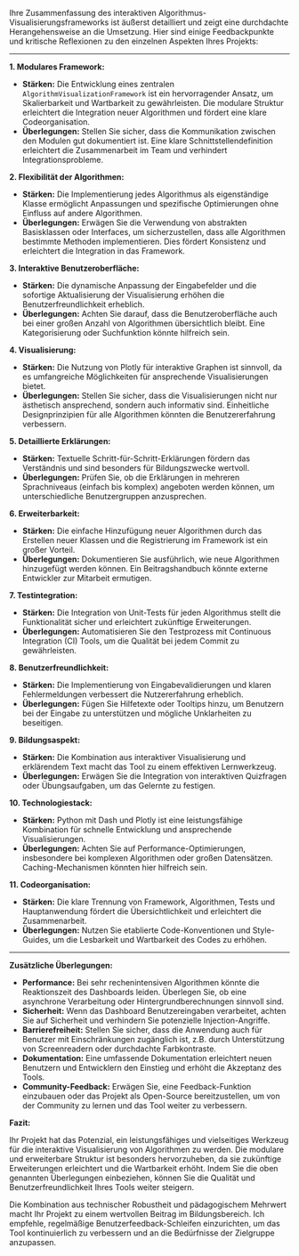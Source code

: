 Ihre Zusammenfassung des interaktiven Algorithmus-Visualisierungsframeworks ist äußerst detailliert und zeigt eine durchdachte Herangehensweise an die Umsetzung. Hier sind einige Feedbackpunkte und kritische Reflexionen zu den einzelnen Aspekten Ihres Projekts:

---

**1. Modulares Framework:**

- **Stärken:** Die Entwicklung eines zentralen `AlgorithmVisualizationFramework` ist ein hervorragender Ansatz, um Skalierbarkeit und Wartbarkeit zu gewährleisten. Die modulare Struktur erleichtert die Integration neuer Algorithmen und fördert eine klare Codeorganisation.
- **Überlegungen:** Stellen Sie sicher, dass die Kommunikation zwischen den Modulen gut dokumentiert ist. Eine klare Schnittstellendefinition erleichtert die Zusammenarbeit im Team und verhindert Integrationsprobleme.

**2. Flexibilität der Algorithmen:**

- **Stärken:** Die Implementierung jedes Algorithmus als eigenständige Klasse ermöglicht Anpassungen und spezifische Optimierungen ohne Einfluss auf andere Algorithmen.
- **Überlegungen:** Erwägen Sie die Verwendung von abstrakten Basisklassen oder Interfaces, um sicherzustellen, dass alle Algorithmen bestimmte Methoden implementieren. Dies fördert Konsistenz und erleichtert die Integration in das Framework.

**3. Interaktive Benutzeroberfläche:**

- **Stärken:** Die dynamische Anpassung der Eingabefelder und die sofortige Aktualisierung der Visualisierung erhöhen die Benutzerfreundlichkeit erheblich.
- **Überlegungen:** Achten Sie darauf, dass die Benutzeroberfläche auch bei einer großen Anzahl von Algorithmen übersichtlich bleibt. Eine Kategorisierung oder Suchfunktion könnte hilfreich sein.

**4. Visualisierung:**

- **Stärken:** Die Nutzung von Plotly für interaktive Graphen ist sinnvoll, da es umfangreiche Möglichkeiten für ansprechende Visualisierungen bietet.
- **Überlegungen:** Stellen Sie sicher, dass die Visualisierungen nicht nur ästhetisch ansprechend, sondern auch informativ sind. Einheitliche Designprinzipien für alle Algorithmen könnten die Benutzererfahrung verbessern.

**5. Detaillierte Erklärungen:**

- **Stärken:** Textuelle Schritt-für-Schritt-Erklärungen fördern das Verständnis und sind besonders für Bildungszwecke wertvoll.
- **Überlegungen:** Prüfen Sie, ob die Erklärungen in mehreren Sprachniveaus (einfach bis komplex) angeboten werden können, um unterschiedliche Benutzergruppen anzusprechen.

**6. Erweiterbarkeit:**

- **Stärken:** Die einfache Hinzufügung neuer Algorithmen durch das Erstellen neuer Klassen und die Registrierung im Framework ist ein großer Vorteil.
- **Überlegungen:** Dokumentieren Sie ausführlich, wie neue Algorithmen hinzugefügt werden können. Ein Beitragshandbuch könnte externe Entwickler zur Mitarbeit ermutigen.

**7. Testintegration:**

- **Stärken:** Die Integration von Unit-Tests für jeden Algorithmus stellt die Funktionalität sicher und erleichtert zukünftige Erweiterungen.
- **Überlegungen:** Automatisieren Sie den Testprozess mit Continuous Integration (CI) Tools, um die Qualität bei jedem Commit zu gewährleisten.

**8. Benutzerfreundlichkeit:**

- **Stärken:** Die Implementierung von Eingabevalidierungen und klaren Fehlermeldungen verbessert die Nutzererfahrung erheblich.
- **Überlegungen:** Fügen Sie Hilfetexte oder Tooltips hinzu, um Benutzern bei der Eingabe zu unterstützen und mögliche Unklarheiten zu beseitigen.

**9. Bildungsaspekt:**

- **Stärken:** Die Kombination aus interaktiver Visualisierung und erklärendem Text macht das Tool zu einem effektiven Lernwerkzeug.
- **Überlegungen:** Erwägen Sie die Integration von interaktiven Quizfragen oder Übungsaufgaben, um das Gelernte zu festigen.

**10. Technologiestack:**

- **Stärken:** Python mit Dash und Plotly ist eine leistungsfähige Kombination für schnelle Entwicklung und ansprechende Visualisierungen.
- **Überlegungen:** Achten Sie auf Performance-Optimierungen, insbesondere bei komplexen Algorithmen oder großen Datensätzen. Caching-Mechanismen könnten hier hilfreich sein.

**11. Codeorganisation:**

- **Stärken:** Die klare Trennung von Framework, Algorithmen, Tests und Hauptanwendung fördert die Übersichtlichkeit und erleichtert die Zusammenarbeit.
- **Überlegungen:** Nutzen Sie etablierte Code-Konventionen und Style-Guides, um die Lesbarkeit und Wartbarkeit des Codes zu erhöhen.

---

**Zusätzliche Überlegungen:**

- **Performance:** Bei sehr rechenintensiven Algorithmen könnte die Reaktionszeit des Dashboards leiden. Überlegen Sie, ob eine asynchrone Verarbeitung oder Hintergrundberechnungen sinnvoll sind.
- **Sicherheit:** Wenn das Dashboard Benutzereingaben verarbeitet, achten Sie auf Sicherheit und verhindern Sie potenzielle Injection-Angriffe.
- **Barrierefreiheit:** Stellen Sie sicher, dass die Anwendung auch für Benutzer mit Einschränkungen zugänglich ist, z.B. durch Unterstützung von Screenreadern oder durchdachte Farbkontraste.
- **Dokumentation:** Eine umfassende Dokumentation erleichtert neuen Benutzern und Entwicklern den Einstieg und erhöht die Akzeptanz des Tools.
- **Community-Feedback:** Erwägen Sie, eine Feedback-Funktion einzubauen oder das Projekt als Open-Source bereitzustellen, um von der Community zu lernen und das Tool weiter zu verbessern.

**Fazit:**

Ihr Projekt hat das Potenzial, ein leistungsfähiges und vielseitiges Werkzeug für die interaktive Visualisierung von Algorithmen zu werden. Die modulare und erweiterbare Struktur ist besonders hervorzuheben, da sie zukünftige Erweiterungen erleichtert und die Wartbarkeit erhöht. Indem Sie die oben genannten Überlegungen einbeziehen, können Sie die Qualität und Benutzerfreundlichkeit Ihres Tools weiter steigern.

Die Kombination aus technischer Robustheit und pädagogischem Mehrwert macht Ihr Projekt zu einem wertvollen Beitrag im Bildungsbereich. Ich empfehle, regelmäßige Benutzerfeedback-Schleifen einzurichten, um das Tool kontinuierlich zu verbessern und an die Bedürfnisse der Zielgruppe anzupassen.

